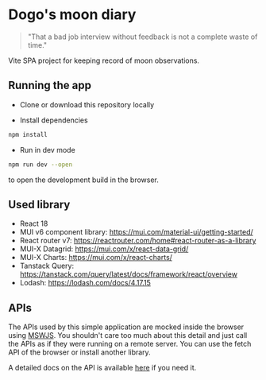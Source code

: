 # Dogo's moon diary

> "That a bad job interview without feedback is not a complete waste of time."

Vite SPA project for keeping record of moon observations. 

## Running the app

- Clone or download this repository locally

- Install dependencies

```bash
npm install
```

- Run in dev mode

```bash
npm run dev --open
```

to open the development build in the browser.

## Used library

- React 18
- MUI v6 component library: https://mui.com/material-ui/getting-started/
- React router v7: https://reactrouter.com/home#react-router-as-a-library
- MUI-X Datagrid: https://mui.com/x/react-data-grid/
- MUI-X Charts: https://mui.com/x/react-charts/
- Tanstack Query: https://tanstack.com/query/latest/docs/framework/react/overview
- Lodash: https://lodash.com/docs/4.17.15

## APIs

The APIs used by this simple application are mocked inside the browser
using [MSWJS](https://mswjs.io/). You shouldn't care too much about this detail
and just call the APIs as if they were running on a remote server.
You can use the fetch API of the browser or install another library.

A detailed docs on the API is available [here](src/mocks/README.md) if you need it.
